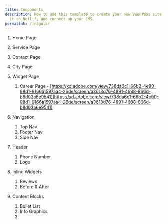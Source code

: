 ```yaml
---
title: Components
description: How to use this template to create your new VuePress site, deploy
  it to Netlify and connect up your CMS.
permalink: /:regular
---
```


1. Home Page 
2. Service Page 
3. Contact Page
4. City Page 
5. Widget Page 
    1. Career Page - [https://xd.adobe.com/view/738da6c1-66b2-4e90-98d1-9166a1597aa4-26de/screen/a3618d76-4891-4688-866d-b8d03a6e9541](https://xd.adobe.com/view/738da6c1-66b2-4e90-98d1-9166a1597aa4-26de/screen/a3618d76-4891-4688-866d-b8d03a6e9541)
    

1. Navigation 
    1. Top Nav
    2. Footer Nav
    3. Side Nav
2. Header 
    1. Phone Number 
    2. Logo
3. Inline Widgets 
    1. Reviews
    2. Before & After
4. Content Blocks
    1. Bullet List
    2. Info Graphics
    3.